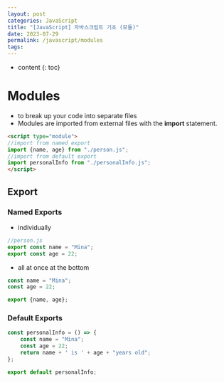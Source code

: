 ```yaml
---
layout: post
categories: JavaScript
title: "[JavaScript] 자바스크립트 기초 (모듈)"
date: 2023-07-29
permalink: /javascript/modules
tags:
---
```

* content
{: toc}



# Modules
- to break up your code into separate files
- Modules are imported from external files with the **import** statement.
```html
<script type="module">
//import from named export
import {name, age} from "./person.js"; 
//import from default export
import personalInfo from "./personalInfo.js"; 
</script>
```
## Export
### Named Exports
- individually
```js
//person.js
export const name = "Mina";
export const age = 22;
```
- all at once at the bottom
```js
const name = "Mina";
const age = 22;

export {name, age};
```
### Default Exports
```js
const personalInfo = () => {
	const name = "Mina";
	const age = 22;
	return name + ' is ' + age + "years old";
};

export default personalInfo;
